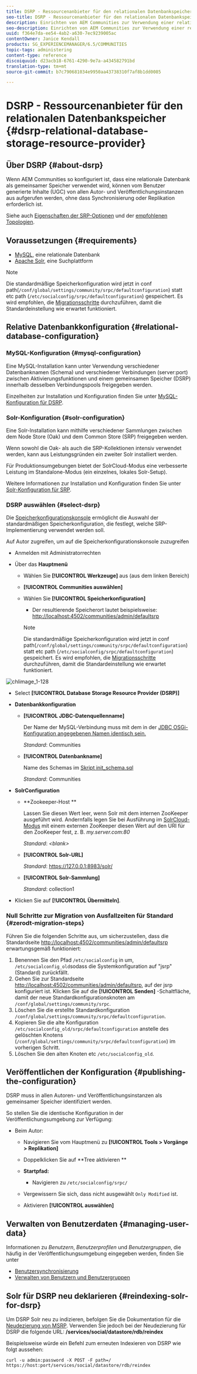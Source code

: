 ```yaml
---
title: DSRP - Ressourcenanbieter für den relationalen Datenbankspeicher
seo-title: DSRP - Ressourcenanbieter für den relationalen Datenbankspeicher
description: Einrichten von AEM Communities zur Verwendung einer relationalen Datenbank als gemeinsamen Speicher
seo-description: Einrichten von AEM Communities zur Verwendung einer relationalen Datenbank als gemeinsamen Speicher
uuid: f364e7da-ee54-4ab2-a630-7ec9239005ac
contentOwner: Janice Kendall
products: SG_EXPERIENCEMANAGER/6.5/COMMUNITIES
topic-tags: administering
content-type: reference
discoiquuid: d23acb18-6761-4290-9e7a-a434582791bd
translation-type: tm+mt
source-git-commit: b7c790681034e9950aa43738310f7af8b1dd0085

---
```



# DSRP - Ressourcenanbieter für den relationalen Datenbankspeicher {#dsrp-relational-database-storage-resource-provider}

## Über DSRP {#about-dsrp}

Wenn AEM Communities so konfiguriert ist, dass eine relationale Datenbank als gemeinsamer Speicher verwendet wird, können vom Benutzer generierte Inhalte (UGC) von allen Autor- und Veröffentlichungsinstanzen aus aufgerufen werden, ohne dass Synchronisierung oder Replikation erforderlich ist.

Siehe auch [Eigenschaften der SRP-Optionen](working-with-srp.md#characteristics-of-srp-options) und der [empfohlenen Topologien](topologies.md).

## Voraussetzungen {#requirements}

* [MySQL](#mysql-configuration), eine relationale Datenbank
* [Apache Solr](#solr-configuration), eine Suchplattform

>[!NOTE]
>
>Die standardmäßige Speicherkonfiguration wird jetzt in conf path(`/conf/global/settings/community/srpc/defaultconfiguration`) statt etc path (`/etc/socialconfig/srpc/defaultconfiguration`) gespeichert. Es wird empfohlen, die [Migrationsschritte](#zerodt-migration-steps) durchzuführen, damit die Standardeinstellung wie erwartet funktioniert.


## Relative Datenbankkonfiguration {#relational-database-configuration}

### MySQL-Konfiguration {#mysql-configuration}

Eine MySQL-Installation kann unter Verwendung verschiedener Datenbanknamen (Schema) und verschiedener Verbindungen (server:port) zwischen Aktivierungsfunktionen und einem gemeinsamen Speicher (DSRP) innerhalb desselben Verbindungspools freigegeben werden.

Einzelheiten zur Installation und Konfiguration finden Sie unter [MySQL-Konfiguration für DSRP](dsrp-mysql.md).

### Solr-Konfiguration {#solr-configuration}

Eine Solr-Installation kann mithilfe verschiedener Sammlungen zwischen dem Node Store (Oak) und dem Common Store (SRP) freigegeben werden.

Wenn sowohl die Oak- als auch die SRP-Kollektionen intensiv verwendet werden, kann aus Leistungsgründen ein zweiter Solr installiert werden.

Für Produktionsumgebungen bietet der SolrCloud-Modus eine verbesserte Leistung im Standalone-Modus (ein einzelnes, lokales Solr-Setup).

Weitere Informationen zur Installation und Konfiguration finden Sie unter [Solr-Konfiguration für SRP](solr.md).

### DSRP auswählen {#select-dsrp}

Die [Speicherkonfigurationskonsole](srp-config.md) ermöglicht die Auswahl der standardmäßigen Speicherkonfiguration, die festlegt, welche SRP-Implementierung verwendet werden soll.

Auf Autor zugreifen, um auf die Speicherkonfigurationskonsole zuzugreifen

* Anmelden mit Administratorrechten
* Über das **Hauptmenü**

   * Wählen Sie **[!UICONTROL Werkzeuge]** aus (aus dem linken Bereich)
   * **[!UICONTROL Communities auswählen]**
   * Wählen Sie **[!UICONTROL Speicherkonfiguration]**

      * Der resultierende Speicherort lautet beispielsweise: [http://localhost:4502/communities/admin/defaultsrp](http://localhost:4502/communities/admin/defaultsrp)
      >[!NOTE]
      >
      >Die standardmäßige Speicherkonfiguration wird jetzt in conf path(`/conf/global/settings/community/srpc/defaultconfiguration`) statt etc path (`/etc/socialconfig/srpc/defaultconfiguration`) gespeichert. Es wird empfohlen, die [Migrationsschritte](#zerodt-migration-steps) durchzuführen, damit die Standardeinstellung wie erwartet funktioniert.

![chlimage_1-128](assets/chlimage_1-128.png)

* Select **[!UICONTROL Database Storage Resource Provider (DSRP)]**
* **Datenbankkonfiguration**

   * **[!UICONTROL JDBC-Datenquellenname]**

      Der Name der MySQL-Verbindung muss mit dem in der [JDBC OSGi-Konfiguration angegebenen Namen identisch sein.](dsrp-mysql.md#configurejdbcconnections)

      *Standard*: Communities

   * **[!UICONTROL Datenbankname]**

      Name des Schemas im [Skript init_schema.sql](dsrp-mysql.md#obtain-the-sql-script)

      *Standard*: Communities

* **SolrConfiguration**

   * **[](https://cwiki.apache.org/confluence/display/solr/Using+ZooKeeper+to+Manage+Configuration+Files)Zookeeper-Host **

      Lassen Sie diesen Wert leer, wenn Solr mit dem internen ZooKeeper ausgeführt wird. Andernfalls legen Sie bei Ausführung im [SolrCloud-Modus](solr.md#solrcloud-mode) mit einem externen ZooKeeper diesen Wert auf den URI für den ZooKeeper fest, z. B. *my.server.com:80*

      *Standard*: *&lt;blank>*

   * **[!UICONTROL Solr-URL]**

      *Standard*: https://127.0.0.1:8983/solr/

   * **[!UICONTROL Solr-Sammlung]**

      *Standard*: collection1

* Klicken Sie auf **[!UICONTROL Übermitteln]**.

### Null Schritte zur Migration von Ausfallzeiten für Standard {#zerodt-migration-steps}

Führen Sie die folgenden Schritte aus, um sicherzustellen, dass die Standardseite [http://localhost:4502/communities/admin/defaultsrp](http://localhost:4502/communities/admin/defaultsrp) erwartungsgemäß funktioniert:

1. Benennen Sie den Pfad `/etc/socialconfig` in um, `/etc/socialconfig_old`sodass die Systemkonfiguration auf &quot;jsrp&quot;(Standard) zurückfällt.
1. Gehen Sie zur Standardseite [http://localhost:4502/communities/admin/defaultsrp](http://localhost:4502/communities/admin/defaultsrp), auf der jsrp konfiguriert ist. Klicken Sie auf die **[!UICONTROL Senden]** -Schaltfläche, damit der neue Standardkonfigurationsknoten am `/conf/global/settings/community/srpc`.
1. Löschen Sie die erstellte Standardkonfiguration `/conf/global/settings/community/srpc/defaultconfiguration`.
1. Kopieren Sie die alte Konfiguration `/etc/socialconfig_old/srpc/defaultconfiguration` anstelle des gelöschten Knotens (`/conf/global/settings/community/srpc/defaultconfiguration`) im vorherigen Schritt.
1. Löschen Sie den alten Knoten etc `/etc/socialconfig_old`.

## Veröffentlichen der Konfiguration {#publishing-the-configuration}

DSRP muss in allen Autoren- und Veröffentlichungsinstanzen als gemeinsamer Speicher identifiziert werden.

So stellen Sie die identische Konfiguration in der Veröffentlichungsumgebung zur Verfügung:

* Beim Autor:

   * Navigieren Sie vom Hauptmenü zu **[!UICONTROL Tools > Vorgänge > Replikation]**
   * Doppelklicken Sie auf **Tree aktivieren **
   * **Startpfad:**

      * Navigieren zu `/etc/socialconfig/srpc/`
   * Vergewissern Sie sich, dass nicht ausgewählt `Only Modified` ist.
   * Aktivieren **[!UICONTROL auswählen]**


## Verwalten von Benutzerdaten {#managing-user-data}

Informationen zu *Benutzern*, *Benutzerprofilen* und *Benutzergruppen*, die häufig in der Veröffentlichungsumgebung eingegeben werden, finden Sie unter

* [Benutzersynchronisierung](sync.md)
* [Verwalten von Benutzern und Benutzergruppen](users.md)

## Solr für DSRP neu deklarieren {#reindexing-solr-for-dsrp}

Um DSRP Solr neu zu indizieren, befolgen Sie die Dokumentation für die [Neudezierung von MSRP](msrp.md#msrp-reindex-tool). Verwenden Sie jedoch bei der Neudezierung für DSRP die folgende URL: **/services/social/datastore/rdb/reindex**

Beispielsweise würde ein Befehl zum erneuten Indexieren von DSRP wie folgt aussehen:

```shell
curl -u admin:password -X POST -F path=/ https://host:port/services/social/datastore/rdb/reindex
```

